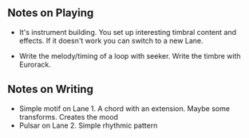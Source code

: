 ## Notes on Playing
- It's instrument building. You set up interesting timbral content and effects. If it doesn't work you can switch to a new Lane.

- Write the melody/timing of a loop with seeker. Write the timbre with Eurorack.

## Notes on Writing
- Simple motif on Lane 1. A chord with an extension. Maybe some transforms. Creates the mood
- Pulsar on Lane 2. Simple rhythmic pattern